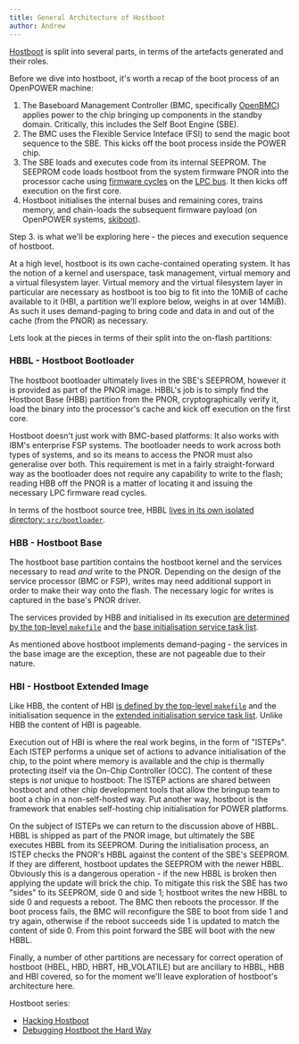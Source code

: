 ```yaml
---
title: General Architecture of Hostboot
author: Andrew
---
```


[Hostboot](https://github.com/open-power/hostboot) is split into several parts,
in terms of the artefacts generated and their roles.

Before we dive into hostboot, it's worth a recap of the boot process of an
OpenPOWER machine:

1. The Baseboard Management Controller (BMC, specifically
   [OpenBMC](https://github.com/openbmc/openbmc)) applies power to the chip
   bringing up components in the standby domain. Critically, this includes the
   Self Boot Engine (SBE).
2. The BMC uses the Flexible Service Inteface (FSI) to send the magic boot
   sequence to the SBE. This kicks off the boot process inside the POWER chip.
3. The SBE loads and executes code from its internal SEEPROM. The SEEPROM code
   loads hostboot from the system firmware PNOR into the processor cache using
   [firmware cycles](https://en.wikipedia.org/wiki/Low_Pin_Count#Supported_peripherals)
   on the [LPC bus](https://en.wikipedia.org/wiki/Low_Pin_Count). It then kicks
   off execution on the first core.
4. Hostboot initialises the internal buses and remaining cores, trains memory,
   and chain-loads the subsequent firmware payload (on OpenPOWER systems,
   [skiboot](https://github.com/open-power/skiboot)).

Step 3. is what we'll be exploring here - the pieces and execution sequence of
hostboot.

At a high level, hostboot is its own cache-contained operating system. It has
the notion of a kernel and userspace, task management, virtual memory and
a virtual filesystem layer. Virtual memory and the virtual filesystem layer in
particular are necessary as hostboot is too big to fit into the 10MiB of cache
available to it (HBI, a partition we'll explore below, weighs in at over
14MiB). As such it uses demand-paging to bring code and data in and out of the
cache (from the PNOR) as necessary.

Lets look at the pieces in terms of their split into the on-flash partitions:

### HBBL - Hostboot Bootloader

The hostboot bootloader ultimately lives in the SBE's SEEPROM, however it is
provided as part of the PNOR image. HBBL's job is to simply find the Hostboot
Base (HBB) partition from the PNOR, cryptographically verify it, load the
binary into the processor's cache and kick off execution on the first core.

Hostboot doesn't just work with BMC-based platforms: It also works with IBM's
enterprise FSP systems. The bootloader needs to work across both types of
systems, and so its means to access the PNOR must also generalise over both.
This requirement is met in a fairly straight-forward way as the bootloader does
not require any capability to write to the flash; reading HBB off the PNOR is a
matter of locating it and issuing the necessary LPC firmware read cycles.

In terms of the hostboot source tree, HBBL [lives in its own isolated directory:
`src/bootloader`](https://github.com/open-power/hostboot/tree/e07f0c96e66b4dc7986076db0a9f3ebe02902361/src/bootloader).

### HBB - Hostboot Base

The hostboot base partition contains the hostboot kernel and the services
necessary to read _and_ write to the PNOR. Depending on the design of the
service processor (BMC or FSP), writes may need additional support in order to
make their way onto the flash. The necessary logic for writes is captured in
the base's PNOR driver.

The services provided by HBB and initialised in its execution [are determined
by the top-level
`makefile`](https://github.com/open-power/hostboot/blob/e07f0c96e66b4dc7986076db0a9f3ebe02902361/src/makefile#L140)
and the [base initialisation service task
list](https://github.com/open-power/hostboot/blob/e07f0c96e66b4dc7986076db0a9f3ebe02902361/src/usr/initservice/baseinitsvc/initsvctasks.H#L42).

As mentioned above hostboot implements demand-paging - the services in the base
image are the exception, these are not pageable due to their nature.

### HBI - Hostboot Extended Image

Like HBB, the content of HBI [is defined by the top-level
`makefile`](https://github.com/open-power/hostboot/blob/master/src/makefile#L152)
and the initialisation sequence in the [extended initialisation service task list](https://github.com/open-power/hostboot/blob/e07f0c96e66b4dc7986076db0a9f3ebe02902361/src/usr/initservice/extinitsvc/extinitsvctasks.H#L43). Unlike HBB the content of HBI is pageable.

Execution out of HBI is where the real work begins, in the form of "ISTEPs".
Each ISTEP performs a unique set of actions to advance initialisation of the
chip, to the point where memory is available and the chip is thermally
protecting itself via the On-Chip Controller (OCC). The content of these steps
is _not_ unique to hostboot: The ISTEP actions are shared between hostboot and
other chip development tools that allow the bringup team to boot a chip in a
non-self-hosted way. Put another way, hostboot is the framework that enables
self-hosting chip initialisation for POWER platforms.

On the subject of ISTEPs we can return to the discussion above of HBBL. HBBL is
shipped as part of the PNOR image, but ultimately the SBE executes HBBL from
its SEEPROM. During the initialisation process, an ISTEP checks the PNOR's HBBL
against the content of the SBE's SEEPROM. If they are different, hostboot
updates the SEEPROM with the newer HBBL. Obviously this is a dangerous
operation - if the new HBBL is broken then applying the update will brick the
chip. To mitigate this risk the SBE has two "sides" to its SEEPROM, side 0 and
side 1; hostboot writes the new HBBL to side 0 and requests a reboot. The BMC
then reboots the processor. If the boot process fails, the BMC will reconfigure
the SBE to boot from side 1 and try again, otherwise if the reboot succeeds
side 1 is updated to match the content of side 0. From this point forward the
SBE will boot with the new HBBL.

Finally, a number of other partitions are necessary for correct operation of
hostboot (HBEL, HBD, HBRT, HB\_VOLATILE) but are ancillary to HBBL, HBB and HBI
covered, so for the moment we'll leave exploration of hostboot's architecture
here.

Hostboot series:

* [Hacking Hostboot](/notes/2018/08/17/hacking-hostboot.html)
* [Debugging Hostboot the Hard Way](/notes/2018/09/03/debugging-hostboot.html)
